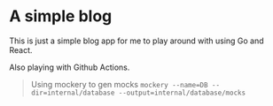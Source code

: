 # A simple blog 

This is just a simple blog app for me to play around with using Go and React.

Also playing with Github Actions.


> Using mockery to gen mocks `mockery --name=DB --dir=internal/database --output=internal/database/mocks`
